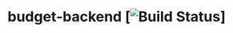 # budget-backend [![Build Status](https://travis-ci.com/Bohdankm22/budgt-backend/esta.svg?branch=master)]
